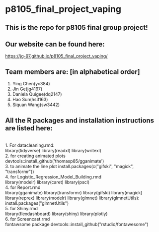 # p8105_final_project_vaping
## This is the repo for p8105 final group project!
## Our website can be found here:
   https://jg-97.github.io/p8105_final_project_vaping/
<br>  
   
## Team members are: [in alphabetical order]
1. Ying Chen(yc384)
2. Jin Ge(jg4197)
3. Daniela Quigee(dq2147)
4. Hao Sun(hs3163)
5. Siquan Wang(sw3442) 

## All the R packages and installation instructions are listed here:
<br>
1. For datacleaning.rmd: 
<br>
   library(tidyverse)
   library(readxl)
   library(writexl)
<br>
2. for creating animated plots
<br>
   devtools::install_github('thomasp85/gganimate')
<br>  
3. to animate the line plot
   install.packages(c("gifski", "magick", "transformr")) 
<br>
4. for Logistic_Regression_Model_Building.rmd
<br>
   library(modelr)
   library(caret)
   library(pscl)
<br>
4. for Report.rmd
<br>
   library(gganimate)
   library(transformr)
   library(gifski)
   library(magick)
   library(reprex)
   library(modelr)
   library(glmnet)
   library(glmnetUtils): install.packages("glmnetUtils")
<br>
5. for Shiny.rmd
<br>
   library(flexdashboard)
   library(shiny)
   library(plotly)
<br>
6. for Screencast.rmd
<br>
   fontawsome package
   devtools::install_github("rstudio/fontawesome")
   
   


